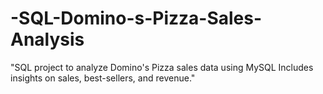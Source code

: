 # -SQL-Domino-s-Pizza-Sales-Analysis
"SQL project to analyze Domino's Pizza sales data using MySQL Includes insights on sales, best-sellers, and revenue."

